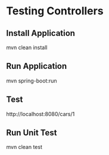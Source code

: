 # Testing Controllers #

## Install Application

mvn clean install

## Run Application

mvn spring-boot:run

## Test

http://localhost:8080/cars/1

## Run Unit Test

mvn clean test
